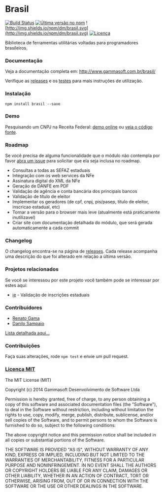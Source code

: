 Brasil
======

[![Build Status](https://drone.io/github.com/gammasoft/brasil/status.png)](https://drone.io/github.com/gammasoft/brasil/latest) [![Última versão no npm](https://badge.fury.io/js/brasil.png)](http://npmjs.org/package/brasil) ![http://img.shields.io/npm/dm/brasil.svg](http://img.shields.io/npm/dm/brasil.svg) [![Licença](http://img.shields.io/badge/Licen%C3%A7a-MIT-brightgreen.svg)](http://gammasoft.mit-license.org/)

Biblioteca de ferramentas utilitárias voltadas para programadores brasileiros.

### Documentação

Veja a documentação completa em: http://www.gammasoft.com.br/brasil/

Verifique as [releases](https://github.com/gammasoft/brasil/releases) e os [testes](tests) para mais instruções de utilização.

### Instalação

`npm install brasil --save`

### Demo

Pesquisando um CNPJ na Receita Federal: [demo online](http://brasil.gammasoft.com.br/) ou [veja o código fonte](https://github.com/gammasoft/brasil-exemplo).

### Roadmap

Se você precisa de alguma funcionalidade que o módulo não contempla por favor [abra um issue](https://github.com/gammasoft/brasil/issues/new) para solicitar que ela seja inclusa no roadmap.

 - Consultas a todas as SEFAZ estaduais
 - Integração com os web services da NFe
 - Assinatura digital do XML da NFe
 - Geração de DANFE em PDF
 - Validação de agência e conta bancária dos principais bancos
 - Validação de título de eleitor
 - Implementar os geradores (de cpf, cnpj, pis/pasep, titulo de eleitor, inscricao estadual, etc)
 - Tornar a versão para o browser mais leve (atualmente está praticamente inutilizavel)
 - Criar site com documentação detalhada do módulo, que será gerada automaticamente a cada commit

### Changelog

O changelog encontra-se na página de [releases](https://github.com/gammasoft/brasil/releases). Cada release acompanha uma descrição do que foi alterado em relação a última versão.

### Projetos relacionados

Se você se interessou por este projeto você também pode se interessar por estes aqui:

- [ie](https://github.com/gammasoft/ie) - Validação de inscrições estaduais

### Contribuidores

- [Renato Gama](http://www.github.com/renatoargh)
- [Danilo Sampaio](https://github.com/danilosampaio)

[Lista detalhada aqui...](contributors.md)

### Contribuições

Faça suas alterações, rode `npm test` e envie um pull request.

### [Licença MIT](http://gammasoft.mit-license.org/)

The MIT License (MIT)

Copyright (c) 2014 Gammasoft Desenvolvimento de Software Ltda

Permission is hereby granted, free of charge, to any person obtaining a copy of this software and associated documentation files (the "Software"), to deal in the Software without restriction, including without limitation the rights to use, copy, modify, merge, publish, distribute, sublicense, and/or sell copies of the Software, and to permit persons to whom the Software is furnished to do so, subject to the following conditions:

The above copyright notice and this permission notice shall be included in all copies or substantial portions of the Software.

THE SOFTWARE IS PROVIDED "AS IS", WITHOUT WARRANTY OF ANY KIND, EXPRESS OR IMPLIED, INCLUDING BUT NOT LIMITED TO THE WARRANTIES OF MERCHANTABILITY, FITNESS FOR A PARTICULAR PURPOSE AND NONINFRINGEMENT. IN NO EVENT SHALL THE AUTHORS OR COPYRIGHT HOLDERS BE LIABLE FOR ANY CLAIM, DAMAGES OR OTHER LIABILITY, WHETHER IN AN ACTION OF CONTRACT, TORT OR OTHERWISE, ARISING FROM, OUT OF OR IN CONNECTION WITH THE SOFTWARE OR THE USE OR OTHER DEALINGS IN THE SOFTWARE.
